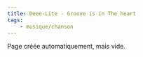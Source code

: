 ```yaml
---
title: Deee-Lite - Groove is in The heart
tags:
    - musique/chanson
---
```


Page créée automatiquement, mais vide.
